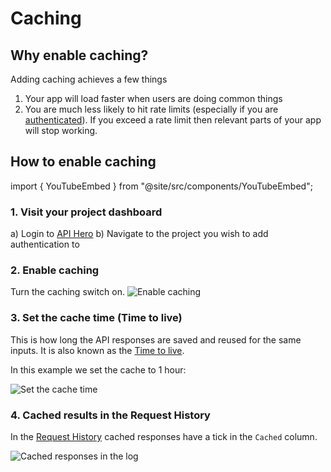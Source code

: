 # Caching

## Why enable caching?

Adding caching achieves a few things

1. Your app will load faster when users are doing common things
2. You are much less likely to hit rate limits (especially if you are [authenticated](/features/authentication)). If you exceed a rate limit then relevant parts of your app will stop working.

## How to enable caching

import { YouTubeEmbed } from "@site/src/components/YouTubeEmbed";

<YouTubeEmbed embedId="A7VLMZmtMwc" width={800} />

### 1. Visit your project dashboard

a) Login to [API Hero](https://app.apihero.run)
b) Navigate to the project you wish to add authentication to

### 2. Enable caching

Turn the caching switch on.
![Enable caching](/img/caching/enable.png)

### 3. Set the cache time (Time to live)

This is how long the API responses are saved and reused for the same inputs. It is also known as the [Time to live](https://en.wikipedia.org/wiki/Time_to_live).

In this example we set the cache to 1 hour:

![Set the cache time](/img/caching/setDuration.png)

### 4. Cached results in the Request History

In the [Request History](/features/request-history) cached responses have a tick in the `Cached` column.

![Cached responses in the log](/img/caching/cachedLog.png)
